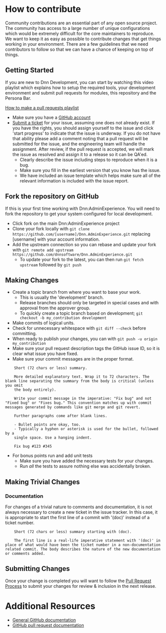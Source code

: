 # How to contribute

Community contributions are an essential part of any open source project. The community has access to a large number of unique configurations which would
be extremely difficult for the core maintainers to reproduce. We want to keep it as easy as possible to contribute changes that get things working in your environment. There are a few guidelines that we need contributors to follow so that we can have a chance of keeping on top of things.

## Getting Started

If you are new to Dnn Development, you can start by watching this video playlist which explains how to setup the required tools, your development environment and submit pull requests for modules, this repository and the Persona Bar.

[How to make a pull requests playlist](https://www.youtube.com/playlist?list=PLIx1M8IdVvqZ0bnODGqJyxvONNPj5BzMP)

* Make sure you have a [GitHub account](https://github.com/signup/free)
* [Submit a ticket](https://github.com/dnnsoftware/Dnn.AdminExperience/issues/new) for your issue, assuming one does not already exist. If you have the rights, you should assign yourself to the issue and click 'start progress' to indicate that the issue is underway. If you do not have that ability please add a comment noting that a pull request will be submitted for the issue, and the engineering team will handle the assignment. After review, if the pull request is accepted, we will mark the issue as resolved and assign it to a release so it can be QA'ed.
  * Clearly describe the issue including steps to reproduce when it is a bug.
  * Make sure you fill in the earliest version that you know has the issue.
  * We have included an issue template which helps make sure all of the relevant information is included with the issue report.

## Fork the repository on GitHub

If this is your first time working with Dnn:AdminExperience. You will need to fork the repository to get your system configured for local development.

* Click fork on the main Dnn:AdminExperience project
* Clone your fork locally with `git clone https://github.com/[username]/Dnn.AdminExperience.git` replacing [username] with your account information.
* Add the upstream connection so you can rebase and update your fork with `git remote add upstream https://github.com/dnnsoftware/Dnn.AdminExperience.git`
  * To update your fork to the latest, you can then run `git fetch upstream` followed by `git push`

## Making Changes

* Create a topic branch from where you want to base your work.
  * This is usually the 'development' branch.
  * Release branches should only be targeted in special cases and with approval from the approver group.
  * To quickly create a topic branch based on development; `git checkout -b my_contribution development`
* Make commits of logical units.
* Check for unnecessary whitespace with `git diff --check` before committing.
* When ready to publish your changes, you can with `git push -u origin my_contribution`
* Make sure your pull request description tags the GitHub issue ID, so it is clear what issue you have fixed.
* Make sure your commit messages are in the proper format.

````
    Short (72 chars or less) summary.

    More detailed explanatory text. Wrap it to 72 characters. The blank line separating the summary from the body is critical (unless you omit
    the body entirely).

    Write your commit message in the imperative: "Fix bug" and not "Fixed bug" or "Fixes bug." This convention matches up with commit messages generated by commands like git merge and git revert.

    Further paragraphs come after blank lines.

    - Bullet points are okay, too.
    - Typically a hyphen or asterisk is used for the bullet, followed by a
    single space. Use a hanging indent.

    Fix bug #123 #345
````
* For bonus points run and add unit tests
    * Make sure you have added the necessary tests for your changes.
    * Run _all_ the tests to assure nothing else was accidentally broken.


## Making Trivial Changes

### Documentation

For changes of a trivial nature to comments and documentation, it is not
always necessary to create a new ticket in the issue tracker. In this case, it is
appropriate to start the first line of a commit with '(doc)' instead of
a ticket number.

````
    Short (72 chars or less) summary starting with (doc).

    The first line is a real-life imperative statement with '(doc)' in place of what would have been the ticket number in a non-documentation related commit. The body describes the nature of the new documentation or comments added.
````

## Submitting Changes
Once your change is completed you will want to follow the [Pull Request Process](https://github.com/dnnsoftware/Dnn.Platform/blob/development/.github/PULL_REQUEST_PROCESS.md) to submit your changes for review & inclusion in the next release.

# Additional Resources

* [General GitHub documentation](http://help.github.com/)
* [GitHub pull request documentation](http://help.github.com/send-pull-requests/)